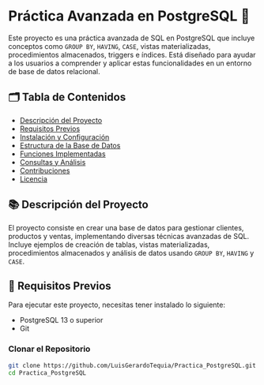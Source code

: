 # Práctica Avanzada en PostgreSQL 🚀

Este proyecto es una práctica avanzada de SQL en PostgreSQL que incluye conceptos como `GROUP BY`, `HAVING`, `CASE`, vistas materializadas, procedimientos almacenados, triggers e índices. Está diseñado para ayudar a los usuarios a comprender y aplicar estas funcionalidades en un entorno de base de datos relacional.

## 🗂️ Tabla de Contenidos
- [Descripción del Proyecto](#descripción-del-proyecto)
- [Requisitos Previos](#requisitos-previos)
- [Instalación y Configuración](#instalación-y-configuración)
- [Estructura de la Base de Datos](#estructura-de-la-base-de-datos)
- [Funciones Implementadas](#funciones-implementadas)
- [Consultas y Análisis](#consultas-y-análisis)
- [Contribuciones](#contribuciones)
- [Licencia](#licencia)

## 📚 Descripción del Proyecto
El proyecto consiste en crear una base de datos para gestionar clientes, productos y ventas, implementando diversas técnicas avanzadas de SQL. Incluye ejemplos de creación de tablas, vistas materializadas, procedimientos almacenados y análisis de datos usando `GROUP BY`, `HAVING` y `CASE`.

## 🔧 Requisitos Previos
Para ejecutar este proyecto, necesitas tener instalado lo siguiente:
- PostgreSQL 13 o superior
- Git

### Clonar el Repositorio
```bash
git clone https://github.com/LuisGerardoTequia/Practica_PostgreSQL.git
cd Practica_PostgreSQL

